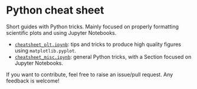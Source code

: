 # Python cheat sheet
Short guides with Python tricks. Mainly focused on properly formatting scientific plots and using Jupyter Notebooks.


 - [`cheatsheet_plt.ipynb`](https://nbviewer.jupyter.org/github/AlvaroGI/python_style_cheatsheet/blob/main/cheatsheet_plt.ipynb "See cheatsheet_plt.ipynb"): tips and tricks to produce high quality figures using `matplotlib.pyplot`.
 - [`cheatsheet_misc.ipynb`](https://nbviewer.jupyter.org/github/AlvaroGI/python_style_cheatsheet/blob/main/cheatsheet_misc.ipynb "See cheatsheet_misc.ipynb"): general Python tricks, with a Section focused on Jupyter Notebooks.


If you want to contribute, feel free to raise an issue/pull request. Any feedback is welcome!